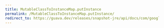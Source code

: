 ```yaml
---
title: MutableClassToInstanceMap.putInstance
permalink: /MutableClassToInstanceMap.putInstance/
redirect_to: https://guava.dev/releases/snapshot-jre/api/docs/com/google/common/collect/MutableClassToInstanceMap.html#putInstance-java.lang.Class-T-
---
```

